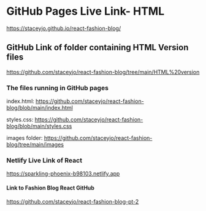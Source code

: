 # GitHub Pages Live Link- HTML

https://staceyjo.github.io/react-fashion-blog/

## GitHub Link of folder containing HTML Version files

https://github.com/staceyjo/react-fashion-blog/tree/main/HTML%20version


### The files running in GitHub pages

index.html: https://github.com/staceyjo/react-fashion-blog/blob/main/index.html

styles.css: https://github.com/staceyjo/react-fashion-blog/blob/main/styles.css

images folder: https://github.com/staceyjo/react-fashion-blog/tree/main/images




### Netlify Live Link of React
https://sparkling-phoenix-b98103.netlify.app

#### Link to Fashion Blog React GitHub 
https://github.com/staceyjo/react-fashion-blog-pt-2
